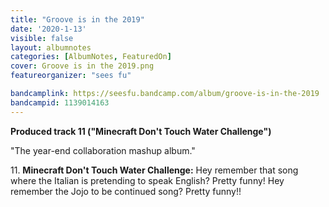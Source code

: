 ```yaml
---
title: "Groove is in the 2019"
date: '2020-1-13'
visible: false
layout: albumnotes
categories: [AlbumNotes, FeaturedOn]
cover: Groove is in the 2019.png
featureorganizer: "sees fu"

bandcamplink: https://seesfu.bandcamp.com/album/groove-is-in-the-2019
bandcampid: 1139014163
---
```

**Produced track 11 ("Minecraft Don't Touch Water Challenge")**

"The year-end collaboration mashup album."

11\. **Minecraft Don't Touch Water Challenge:** Hey remember that song where the Italian is pretending to speak English? Pretty funny! Hey remember the Jojo to be continued song? Pretty funny!!
